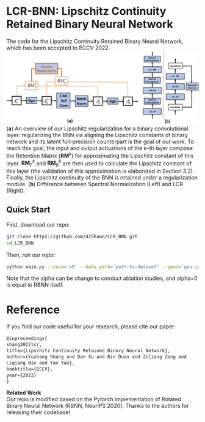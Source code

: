 # LCR-BNN: Lipschitz Continuity Retained Binary Neural Network
The code for the Lipschitz Continuity Retained Binary Neural Network, which has been accepted to ECCV 2022.
<img src="pipeline.jpg" width="800">    
(**a**) An overview of our Lipschitz regularization for a binary convolutional layer: regularizing the BNN via aligning the Lipschitz constants of binary network and its latent full-precision counterpart is the goal of our work. To reach this goal, the input and output activations of the $k$-th layer compose the Retention Matrix ($\mathbf{RM}^k$) for approximating the Lipschitz constant of this layer. $\mathbf{RM}^k_F$ and $\mathbf{RM}^k_B$ are then used to calculate the Lipschitz constant of this layer (the validation of this approximation is elaborated in Section 3.2). Finally, the Lipschitz continuity of the BNN is retained under a regularization module. (**b**) Difference between Spectral Normalization (Left) and LCR (Right).

## Quick Start
First, download our repo:
```bash
git clone https://github.com/42Shawn/LCR_BNN.git
cd LCR_BNN
```
Then, run our repo:
```bash
python main.py --save='v0' --data_path='path-to-dataset' --gpus='gpu-id' --alpha=3.2
```
Note that the alpha can be change to conduct ablation studies, and alpha=0 is equal to RBNN itself.

# Reference
If you find our code useful for your research, please cite our paper.
```
@inproceedings{
shang2022lcr,
title={Lipschitz Continuity Retained Binary Neural Network},
author={Yuzhang Shang and Dan Xu and Bin Duan and Ziliang Zong and Liqiang Nie and Yan Yan},
booktitle={ECCV},
year={2022}
}
```

**Related Work**    
Our repo is modified based on the Pytorch implementation of Rotated Binary Neural Network (RBNN, NeurIPS 2020). Thanks to the authors for releasing their codebase!
